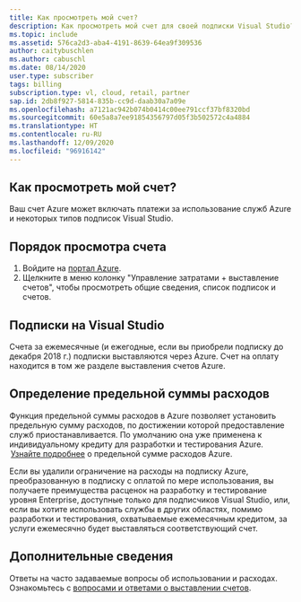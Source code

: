 ```yaml
---
title: Как просмотреть мой счет?
description: Как просмотреть мой счет для своей подписки Visual Studio?
ms.topic: include
ms.assetid: 576ca2d3-aba4-4191-8639-64ea9f309536
author: caitybuschlen
ms.author: cabuschl
ms.date: 08/14/2020
user.type: subscriber
tags: billing
subscription.type: vl, cloud, retail, partner
sap.id: 2db8f927-5814-835b-cc9d-daab30a7a09e
ms.openlocfilehash: a7121ac942b074b0414c00ee791ccf37bf8320bd
ms.sourcegitcommit: 60e5a8a7ee91854356797d05f3b502572c4a4884
ms.translationtype: HT
ms.contentlocale: ru-RU
ms.lasthandoff: 12/09/2020
ms.locfileid: "96916142"
---
```

## <a name="how-do-i-view-my-bill"></a>Как просмотреть мой счет?

Ваш счет Azure может включать платежи за использование служб Azure и некоторых типов подписок Visual Studio.

## <a name="to-view-your-bill"></a>Порядок просмотра счета
1. Войдите на [портал Azure](https://portal.azure.com).  
2. Щелкните в меню колонку "Управление затратами + выставление счетов", чтобы просмотреть общие сведения, список подписок и счетов.  

## <a name="visual-studio-subscriptions"></a>Подписки на Visual Studio 

Счета за ежемесячные (и ежегодные, если вы приобрели подписку до декабря 2018 г.) подписки выставляются через Azure. Счет на оплату находится в том же разделе выставления счетов Azure.  

## <a name="understanding-spending-limit"></a>Определение предельной суммы расходов 
Функция предельной суммы расходов в Azure позволяет установить предельную сумму расходов, по достижении которой предоставление служб приостанавливается. По умолчанию она уже применена к индивидуальному кредиту для разработки и тестирования Azure.  [Узнайте подробнее](https://docs.microsoft.com/azure/cost-management-billing/manage/spending-limit) о предельной сумме расходов Azure. 

Если вы удалили ограничение на расходы на подписку Azure, преобразованную в подписку с оплатой по мере использования, вы получаете преимущества расценок на разработку и тестирование уровня Enterprise, доступные только для подписчиков Visual Studio, или, если вы хотите использовать службы в других областях, помимо разработки и тестирования, охватываемые ежемесячным кредитом, за услуги ежемесячно будет выставляться соответствующий счет.  

## <a name="more-information"></a>Дополнительные сведения 
Ответы на часто задаваемые вопросы об использовании и расходах. Ознакомьтесь с [вопросами и ответами о выставлении счетов](https://docs.microsoft.com/azure/cost-management-billing/manage/getting-started). 
